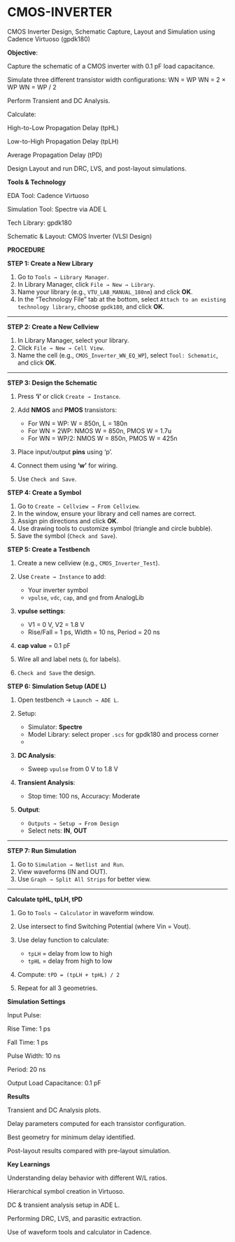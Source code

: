 # CMOS-INVERTER

CMOS Inverter Design, Schematic Capture, Layout and Simulation using Cadence Virtuoso (gpdk180)

**Objective**:

 Capture the schematic of a CMOS inverter with 0.1 pF load capacitance.
 
Simulate three different transistor width configurations:
WN = WP
WN = 2 × WP
WN = WP / 2

Perform Transient and DC Analysis.

Calculate:

High-to-Low Propagation Delay (tpHL)

Low-to-High Propagation Delay (tpLH)

Average Propagation Delay (tPD)

Design Layout and run DRC, LVS, and post-layout simulations.

**Tools & Technology**

EDA Tool: Cadence Virtuoso

Simulation Tool: Spectre via ADE L

Tech Library: gpdk180

Schematic & Layout: CMOS Inverter (VLSI Design)

**PROCEDURE**



 **STEP 1: Create a New Library**

1. Go to `Tools → Library Manager`.
2. In Library Manager, click `File → New → Library`.
3. Name your library (e.g., `VTU_LAB_MANUAL_180nm`) and click **OK**.
4. In the “Technology File” tab at the bottom, select `Attach to an existing technology library`, choose `gpdk180`, and click **OK**.

---

 **STEP 2: Create a New Cellview**

1. In Library Manager, select your library.
2. Click `File → New → Cell View`.
3. Name the cell (e.g., `CMOS_Inverter_WN_EQ_WP`), select `Tool: Schematic`, and click **OK**.

---

**STEP 3: Design the Schematic**

1. Press **‘i’** or click `Create → Instance`.
2. Add **NMOS** and **PMOS** transistors:

   * For WN = WP: W = 850n, L = 180n
   * For WN = 2WP: NMOS W = 850n, PMOS W = 1.7u
   * For WN = WP/2: NMOS W = 850n, PMOS W = 425n
3. Place input/output **pins** using ‘p’.
4. Connect them using **‘w’** for wiring.
5. Use `Check and Save`.



 **STEP 4: Create a Symbol**

1. Go to `Create → Cellview → From Cellview`.
2. In the window, ensure your library and cell names are correct.
3. Assign pin directions and click **OK**.
4. Use drawing tools to customize symbol (triangle and circle bubble).
5. Save the symbol (`Check and Save`).



 **STEP 5: Create a Testbench**

1. Create a new cellview (e.g., `CMOS_Inverter_Test`).
2. Use `Create → Instance` to add:

   * Your inverter symbol
   * `vpulse`, `vdc`, `cap`, and `gnd` from AnalogLib
3. **vpulse settings**:

   * V1 = 0 V, V2 = 1.8 V
   * Rise/Fall = 1 ps, Width = 10 ns, Period = 20 ns
4. **cap value** = 0.1 pF
5. Wire all and label nets (`L` for labels).
6. `Check and Save` the design.



 **STEP 6: Simulation Setup (ADE L)**

1. Open testbench → `Launch → ADE L`.
2. Setup:

   * Simulator: **Spectre**
   * Model Library: select proper `.scs` for gpdk180 and process corner
   * 
3. **DC Analysis**:

   * Sweep `vpulse` from 0 V to 1.8 V
4. **Transient Analysis**:

   * Stop time: 100 ns, Accuracy: Moderate
     
5. **Output**:

   * `Outputs → Setup → From Design`
   * Select nets: **IN**, **OUT**

---

 **STEP 7: Run Simulation**

1. Go to `Simulation → Netlist and Run`.
2. View waveforms (IN and OUT).
3. Use `Graph → Split All Strips` for better view.

---

**Calculate tpHL, tpLH, tPD**

1. Go to `Tools → Calculator` in waveform window.
2. Use intersect to find Switching Potential (where Vin = Vout).
3. Use delay function to calculate:

   * `tpLH` = delay from low to high
   * `tpHL` = delay from high to low
4. Compute: `tPD = (tpLH + tpHL) / 2`
5. Repeat for all 3 geometries.



**Simulation Settings**

Input Pulse:

Rise Time: 1 ps

Fall Time: 1 ps

Pulse Width: 10 ns

Period: 20 ns

Output Load Capacitance: 0.1 pF

**Results**

Transient and DC Analysis plots.

Delay parameters computed for each transistor configuration.

Best geometry for minimum delay identified.

Post-layout results compared with pre-layout simulation.

**Key Learnings**

Understanding delay behavior with different W/L ratios.

Hierarchical symbol creation in Virtuoso.

DC & transient analysis setup in ADE L.

Performing DRC, LVS, and parasitic extraction.

Use of waveform tools and calculator in Cadence.


